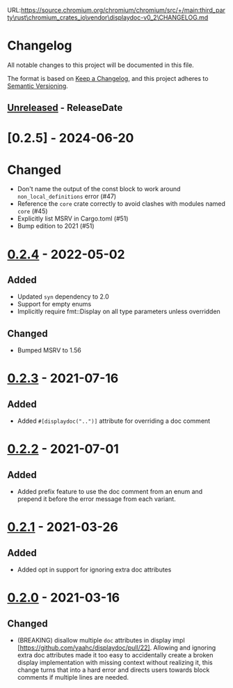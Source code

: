 URL:https://source.chromium.org/chromium/chromium/src/+/main:third_party\rust\chromium_crates_io\vendor\displaydoc-v0_2\CHANGELOG.md
# Changelog
All notable changes to this project will be documented in this file.

The format is based on [Keep a Changelog](https://keepachangelog.com/en/1.0.0/),
and this project adheres to [Semantic Versioning](https://semver.org/spec/v2.0.0.html).

<!-- next-header -->

## [Unreleased] - ReleaseDate

# [0.2.5] - 2024-06-20

# Changed
 - Don't name the output of the const block to work around `non_local_definitions` error (#47)
 - Reference the `core` crate correctly to avoid clashes with modules named `core` (#45)
 - Explicitly list MSRV in Cargo.toml (#51)
 - Bump edition to 2021 (#51)

# [0.2.4] - 2022-05-02

## Added
- Updated `syn` dependency to 2.0
- Support for empty enums
- Implicitly require fmt::Display on all type parameters unless overridden

## Changed
- Bumped MSRV to 1.56

# [0.2.3] - 2021-07-16
## Added
- Added `#[displaydoc("..")]` attribute for overriding a doc comment

# [0.2.2] - 2021-07-01
## Added
- Added prefix feature to use the doc comment from an enum and prepend it
  before the error message from each variant.

# [0.2.1] - 2021-03-26
## Added
- Added opt in support for ignoring extra doc attributes

# [0.2.0] - 2021-03-16
## Changed

- (BREAKING) disallow multiple `doc` attributes in display impl
  [https://github.com/yaahc/displaydoc/pull/22]. Allowing and ignoring extra
  doc attributes made it too easy to accidentally create a broken display
  implementation with missing context without realizing it, this change turns
  that into a hard error and directs users towards block comments if multiple
  lines are needed.

<!-- next-url -->
[Unreleased]: https://github.com/yaahc/displaydoc/compare/v0.2.4...HEAD
[0.2.4]: https://github.com/yaahc/displaydoc/compare/v0.2.3...v0.2.4
[0.2.3]: https://github.com/yaahc/displaydoc/compare/v0.2.2...v0.2.3
[0.2.2]: https://github.com/yaahc/displaydoc/compare/v0.2.1...v0.2.2
[0.2.1]: https://github.com/yaahc/displaydoc/compare/v0.2.0...v0.2.1
[0.2.0]: https://github.com/yaahc/displaydoc/releases/tag/v0.2.0
